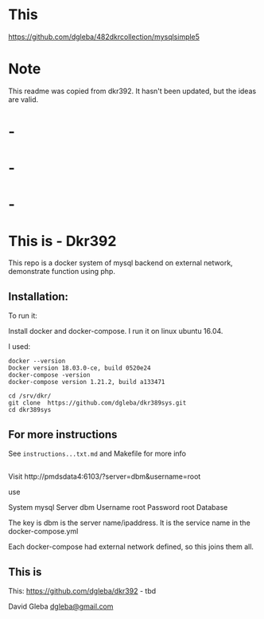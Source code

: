 
# This 

https://github.com/dgleba/482dkrcollection/mysqlsimple5

# Note

 This readme was copied from dkr392. It hasn't been updated, but the ideas are valid.






# -
# -
# -


# This is - Dkr392

This repo is a docker system of mysql backend on external network, demonstrate function using php.



## Installation:

To run it:  

Install docker and docker-compose. I run it on linux ubuntu 16.04.

I used:
```
docker --version
Docker version 18.03.0-ce, build 0520e24
docker-compose -version
docker-compose version 1.21.2, build a133471
```


```
cd /srv/dkr/
git clone  https://github.com/dgleba/dkr389sys.git 
cd dkr389sys
```

## For more instructions

See `instructions...txt.md` and Makefile for more info



##

Visit http://pmdsdata4:6103/?server=dbm&username=root

use 

System	mysql
Server	dbm
Username root
Password	root
Database	

The key is dbm is the server name/ipaddress. It is the service name in the docker-compose.yml

Each docker-compose had external network defined, so this joins them all.



## This is

This: https://github.com/dgleba/dkr392  - tbd

David Gleba dgleba@gmail.com
